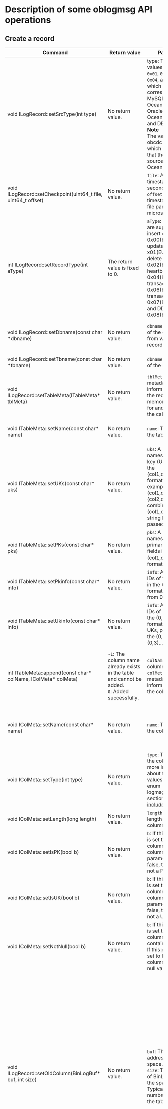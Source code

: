 # Description of some oblogmsg API operations

## Create a record

| Command | Return value | Parameter | Description |
|----------------------------------------------------------------------|-----------------------------------------------------------------------------------------|-----------------------------------------------------------------------------------------------------------------------------------------------------------------|-------------------------------------------------------------------------------|
| void ILogRecord::setSrcType(int type) | No return value.  | type: The valid values are `0x00`, `0x01`, `0x02`, `0x03`, `0x04`, and `0x05`, which respectively correspond to MySQL, OceanBase, Hbase, Oracle, OceanBase_1_0, and DB2.  </br>**Note** </br>The value set for obcdc is `0x04`, which indicates that the data source is OceanBase_1_0.  | Sets the type of the data source.  |
| void ILogRecord::setCheckpoint(uint64_t file, uint64_t offset) | No return value.  | `file`: A unix timestamp, in seconds.</br> `offset`: A unix timestamp in the file parameter, in microseconds.  | Sets the information about the current analysis timestamp.  |
| int ILogRecord::setRecordType(int aType) | The return value is fixed to 0.  | `aType`: Seven types are supported: insert operation 0x00(EINSERT), update operation 0 x01(EUPDATE), delete operation 0x02(EDELETE), heartbeat packet 0x04(HEARTBEAT), transaction start 0x06(EBEGIN), transaction commit 0x07(ECOMMIT), and DDL operation 0x08(EDDL).  | Sets the operation type for a record.  |
| void ILogRecord::setDbname(const char \*dbname) | No return value.  | `dbname`: The name of the database from which the record originates.  | Sets the source database name for a record.  |
| void ILogRecord::setTbname(const char \*tbname) | No return value.  | `dbname`: The name of the record table.  | Sets the table name for a record.  |
| void ILogRecord::setTableMeta(ITableMeta\* tblMeta) | No return value.  | `tblMeta`: The metadata information about the record. The memory is applied for and released by the caller.  | Sets the metadata information for a record.  |
| void ITableMeta::setName(const char\* name) | No return value.  | `name`: The name of the table.  | Sets the table name in the metadata.  |
| void ITableMeta::setUKs(const char\* uks) | No return value.  | `uks`: A string of the names of unique key (UK) fields in the (col1,col2,col3...) format. For example, (col1,col2) and (col2,col3) must be combined into the (col1,col2,col3) string before being passed in.  | Sets the names of UK fields in the metadata.  |
| void ITableMeta::setPKs(const char\* pks) | No return value.  | `pks`: A string of the names of the primary key (PK) fields in the (col1,col2,col3...) format.  | Sets the names of the PK fields in the metadata.  |
| void ITableMeta::setPkinfo(const char\* info) | No return value.  | `info`: A string of the IDs of the PK fields in the (0,1,2,3...) format, starting from 0.  | Sets the IDs of the PK fields in the metadata.  |
| void ITableMeta::setUkinfo(const char\* info) | No return value.  | `info`: A string of the IDs of UK fields in the (0,1,2,3...) format. For multiple UKs, pass them in the (0,1),(1,2),(0,3)... format.  | Sets the IDs of UK fields in the metadata.  |
| int ITableMeta::append(const char\* colName, IColMeta\* colMeta) | `-1`: The column name already exists in the table and cannot be added.</br> `0`: Added successfully.  | `colName`: The column name.</br> `colMeta`: The metadata information about the column.  | Adds the metadata information about a column to the metadata information about a table.  |
| void IColMeta::setName(const char\* name) | No return value.  | `name`: The name of the column.  | Sets the column name for the metadata information about a column.  |
| void IColMeta::setType(int type) | No return value.  | `type`: The type of the column. For more information about the valid values, see the enum logmsg_field_types section of [include/MetaInfo.h](https://github.com/oceanbase/oblogmsg/blob/master/include/MetaInfo.h).  | Sets the data type of the column.  |
| void IColMeta::setLength(long length) | No return value.  | `length`: The byte length of the column is returned.  | Sets the byte length of the column.  |
| void IColMeta::setIsPK(bool b) | No return value.  | `b`: If this parameter is set to true, this column is a PK column. If this parameter is set to false, this column is not a PK column.  | Sets whether the column is a PK column.  |
| void IColMeta::setIsUK(bool b) | No return value.  | `b`: If this parameter is set to true, this column is a UK column. If this parameter is set to false, this column is not a UK column.  | Sets whether the column is a UK column.  |
| void IColMeta::setNotNull(bool b) | No return value.  | `b`: If this parameter is set to true, this column cannot contain null values. If this parameter is set to false, this column can contain null values.  | Sets whether the column can contain null values.  |
| void ILogRecord::setOldColumn(BinLogBuf\* buf, int size) | No return value.  | </br>`buf`: The first address of the space.  </br>`size`: The number of BinLogBufs in the space. Typically, it is the number of fields in the table.  | Initializes a space to store the field values of the beforeimage. The size of the space is determined by the value you specified for the size parameter, which means the number of BinLogBufs in the space. The value of the size parameter must be equal to or greater than the number of fields in the table. This space is applied for and released by the caller.  |
| void ILogRecord::setNewColumn(BinLogBuf\* buf, int size) | No return value.  | </br>`buf`: The first address of the space.  </br>`size`: The number of BinLogBufs in the space. Typically, it is the number of fields in the table.  | Initializes a space to store the field values of the afterimage. The size of the space is determined by the value you specified for the size parameter, which means the number of BinLogBufs in the space. The value of the size parameter must be equal to or greater than the number of fields in the table. This space is applied for and released by the caller.  |
| int ILogRecord::putOld(const char\* pos, int len) | The return value is fixed to 0.  | `pos`: The start address of the field value.</br> `len`: The length of the field value.  | Adds the value of a field in the beforeimage to the record.  |
| int ILogRecord::putNew(const char\* pos, int len) | The return value is fixed to 0.  | `pos`: The start address of the field value.</br> `len`: The length of the field value.  | Adds the value of a field in the afterimage to the record.  |
| const char\* ILogRecord::toString(size_t \*size, bool reserveMemory) | NULL: Serialization failed.</br> Non-null pointer: The start address of the serialized data.  | `size`: A size_t type address. After serialization, the length of the serialized data is written to this address.  `reserveMemory`: Specifies whether to reserve the serialized data in the data area of the record. If not, data stored in this record is cleared after serialization and becomes unavailable.  | Serializes a record.  |
| bool ILogRecord::parsedOK() | `true`: The record has been serialized or is created upon deserialization of a piece of data.</br> `false`: This record has not been serialized.  |                                                                                                                                                                 | Checks whether a record has been serialized.  |

## Deserialize a record or parse data from a serialized record (where ILogRecord::parsedOK() returns true)

| Command | Return value | Parameter | Description |
|-----------------------------------------------------------------------------|------------------------------------------------------------------------------------------------------------------------------------------------------------------------|--------------------------------------------------|-----------------------------------------------------------------|
| int ILogRecord::parse(const void\* ptr, size_t size) | `0`: The operation is successful.</br> Other values: The operation failed.  | `ptr`: The start address that stores the serialized data.</br> `size`: The size of the serialized data.  | Deserializes a record.  |
| int ILogRecord::getSrcType() | An int value is returned. Valid values: `0x00`, `0x01`, `0x02`, `0x03`, `0x04`, and `0x05`, which respectively correspond to MySQL, OceanBase, Hbase, Oracle, OceanBase_1_0, and DB2.  </br>**Note** </br>The value set for obcdc is `0x04`, which indicates that the data source is OceanBase_1_0.  |                                                  | Queries the type of the data source.  |
| uint64_t ILogRecord::getCheckpoint1()/uint64_t ILogRecord::getCheckpoint2() | `getCheckpoint1`: returns a unix timestamp, in seconds.</br> `getCheckpoint2`: returns a unix timestamp, in milliseconds. You can use getCheckpoint1*1000000+getCheckpoint2 as the analysis timestamp.  |                                                  | Obtains the analysis timestamp.  |
| int ILogRecord::recordType() | An int value is returned. The valid values include the insert operation 0x00(EINSERT), update operation 0x01(EUPDATE), delete operation 0x02(EDELETE), heartbeat packet 0x04(HEARTBEAT), transaction start 0x06(EBEGIN), transaction commit 0x07(ECOMMIT), and DDL operation 0x08(EDDL).  |                                                  | Retrieves the operation type of a record.  |
| const char\* ILogRecord::dbname() const | A pointer of the char\* type is returned, pointing to the name of the source database of the record.  |                                                  | Retrieves the name of the source database of a record.  |
| const char\* ILogRecord::tbname() const | A pointer of the char\* type is returned, pointing to the name of the source table of the record.  |                                                  | Retrieves the name of the source table of a record.  |
| int ILogRecord::getTableMeta(ITableMeta\*\& tblMeta) | `0`: The operation is successful.  Other values: The operation failed.  | `tblMeta`: The start address of table metadata.  | Retrieves the metadata information about a table from a record. The caller applies for and releases the memory for tblMeta when retrieving values from a serialized record.  |
| const char\* ITableMeta::getName() | A pointer of the char\* type is returned, pointing to the table name in the metadata of the record.  | `name`: The name of the table.  | Retrieves the table name from the metadata.  |
| const char\* ITableMeta::getUKs() | A pointer of the char\* type is returned, pointing to the string of UK field names in the (col1,col2,col3...) format.  |                                                  | Retrieves UK field names from the metadata.  |
| const char\* ITableMeta::getPKs() | A pointer of the char\* type is returned, pointing to the string containing the primary key field names in the format of (col1,col2,col3...).  |                                                  | Retrieves the names of PK field names from the metadata.  |
| const char\* ITableMeta::getPkinfo() | A pointer of the char\* type is returned, pointing to the string of PK field IDs in the (0,1,2,3...) format.  |                                                  | Retrieves PK field IDs from the metadata, starting from 0.  |
| const char\* ITableMeta::getUkinfo() | A pointer of the char\* type is returned, pointing to the string of UK field IDs in the (0,1,2,3...) format.  |                                                  | Retrieves UK field IDs from the metadata, starting from 0.  |
| int ITableMeta::getColCount() | The number of fields is returned.  |                                                  | Obtains the number of fields in the metadata.  |
| const char\* IColMeta::getName() | A pointer of the char\* type is returned, pointing to the column name of the metadata.  |                                                  | Retrieves the name of a column in the metadata.  |
| int IColMeta::getType() | A value of the int type is returned. For more information about the valid values, see the enum logmsg_field_types section of [include/MetaInfo.h](https://github.com/oceanbase/oblogmsg/blob/master/include/MetaInfo.h).  |                                                  | Obtains the type of the column.  |
| long IColMeta::getLength() | The byte length of the column.  |                                                  | Obtains the byte length of the column.  |
| bool IColMeta::isPK() | A value of the bool type is returned. If the value is true, this column is a PK column. If the value is false, this column is not a PK column.  |                                                  | Checks whether the column is a PK column.  |
| bool IColMeta::isUK() | A value of the bool type is returned. If the value is true, this column is a UK column. If the value is false, this column is not a UK column.  |                                                  | Checks whether the column is a UK column.  |
| bool IColMeta::isNotNull() | A value of the bool type is returned. If the value is true, this column cannot contain null values. If the value is false, this column can null values.  |                                                  | Checks whether the column can contain null values.  |
| StrArray\* ILogRecord::parsedOldCols() const | A pointer of the StrArray type is returned, pointing to the value that holds the beforeimage data. You can call the StrArray-\>size() operation to obtain the number of columns of the data, or call the StrArray-\>elementAt(int i, const char\*\& s, size_t\& length) operation to obtain the data of each column.  |                                                  | Retrieves all field values in the beforeimage of the record.  |
| StrArray\* ILogRecord::parsedNewCols() const | A pointer of the StrArray type is returned, pointing to the value that holds the afterimage data. You can call the StrArray-\>size() interface to obtain the number of columns of the data, or call the StrArray-\>elementAt(int i, const char\*\& s, size_t\& length) interface to obtain the data of each column.  |                                                  | Retrieves all field values in the afterimage of the record.  |

## Parse the beforeimage and afterimage field data from an unserialized record (where ILogRecord::parsedOK() returns false)

| Command | Return value | Parameter | Description |
|-------------------------------------------------------|-----------------------------------------------------------------------------------------------------------------|----------------------------------------------------------------------|-------------------------------------------------------------|
| int ILogRecord::getTableMeta(ITableMeta\*\& tblMeta) | `0`: The operation is successful.</br> Other values: The operation failed.  | `tblMeta`: must be a null pointer. This interface points this pointer to the metadata address of the record. The memory is managed by logmessage and the caller does not need to release the memory.  | Retrieves the metadata information about a table from a record. To retrieve values from an unserialized record, tblMeta must be a null pointer.  |
| BinLogBuf\* ILogRecord::newCols(unsigned int\& count) | A pointer of the BinLogBuf type is returned, pointing to a space with a number of BinLogBufs specified by count. Each BinLogBuf.buf member is a field value, and BinLogBuf.buf_used_size is the length of the field value.  | `count`: The number of columns in the returned data.  | Retrieves all field values in the afterimage of the record.  |
| BinLogBuf\* ILogRecord::oldCols(unsigned int\& count) | A pointer of the BinLogBuf type is returned, pointing to a space with a number of BinLogBufs specified by count. Each BinLogBuf.buf member is a field value, and BinLogBuf.buf_used_size is the length of the field value.  | `count`: The number of columns in the returned data.  | Retrieves all field values in the afterimage of the record.  |